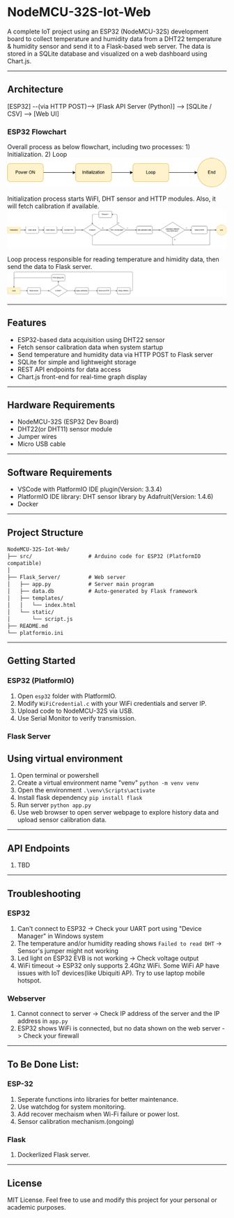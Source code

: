 # NodeMCU-32S-Iot-Web

A complete IoT project using an ESP32 (NodeMCU-32S) development board to collect temperature and humidity data from a DHT22 temperature & humidity sensor and send it to a Flask-based web server. The data is stored in a SQLite database and visualized on a web dashboard using Chart.js.

---

## Architecture

[ESP32] --(via HTTP POST)--> [Flask API Server (Python)] --> [SQLite / CSV] --> [Web UI]

### ESP32 Flowchart
Overall process as below flowchart, including two processes: 1) Initialization. 2) Loop
![Overall](Flask_Server/image/Overall.png)

Initialization process starts WiFI, DHT sensor and HTTP modules. Also, it will fetch calibration if available.
![Initialization](Flask_Server/image/Init.png)

Loop process responsible for reading temperature and himidity data, then send the data to Flask server.
![Loop](Flask_Server/image/Loop.png)

---
## Features

- ESP32-based data acquisition using DHT22 sensor
- Fetch sensor calibration data when system startup
- Send temperature and humidity data via HTTP POST to Flask server
- SQLite for simple and lightweight storage
- REST API endpoints for data access
- Chart.js front-end for real-time graph display

---

## Hardware Requirements

- NodeMCU-32S (ESP32 Dev Board)
- DHT22(or DHT11) sensor module
- Jumper wires
- Micro USB cable

---

## Software Requirements

- VSCode with PlatformIO IDE plugin(Version: 3.3.4)
- PlatformIO IDE library: DHT sensor library by Adafruit(Version: 1.4.6)
- Docker
---

## Project Structure

```
NodeMCU-32S-Iot-Web/
├── src/                  # Arduino code for ESP32 (PlatformIO compatible)
│   
├── Flask_Server/         # Web server
│   ├── app.py            # Server main program
│   ├── data.db           # Auto-generated by Flask framework
│   ├── templates/
│   │   └── index.html
│   └── static/
│       └── script.js
├── README.md
└── platformio.ini
```
---

## Getting Started

### ESP32 (PlatformIO)
1. Open `esp32` folder with PlatformIO.
2. Modify `WiFiCredential.c` with your WiFi credentials and server IP.
3. Upload code to NodeMCU-32S via USB.
4. Use Serial Monitor to verify transmission.

### Flask Server
## Using virtual environment
1. Open terminal or powershell
2. Create a virtual environment name "venv" `python -m venv venv`
3. Open the environment `.\venv\Scripts\activate`
4. Install flask dependency `pip install flask`
5. Run server `python app.py`
6. Use web browser to open server webpage to explore history data and upload sensor calibration data.

---

## API Endpoints
1. TBD

---

## Troubleshooting
### ESP32
1. Can't connect to ESP32 -> Check your UART port using "Device Manager" in Windows system
2. The temperature and/or humidity reading shows `Failed to read DHT` -> Sensor's jumper might not working
3. Led light on ESP32 EVB is not working -> Check voltage output
4. WiFi timeout -> ESP32 only supports 2.4Ghz WiFi. Some WiFi AP have issues with IoT devices(like Ubiquiti AP). Try to use laptop mobile hotspot.


### Webserver
1. Cannot connect to server -> Check IP address of the server and the IP address in `app.py`
2. ESP32 shows WiFi is connected, but no data shown on the web server -> Check your firewall

---

## To Be Done List:
### ESP-32
1. Seperate functions into libraries for better maintenance.
3. Use watchdog for system monitoring.
4. Add recover mechaism when Wi-Fi failure or power lost.
5. Sensor calibration mechanism.(ongoing)

### Flask
1. Dockerlized Flask server.

---

## License

MIT License. Feel free to use and modify this project for your personal or academic purposes.
